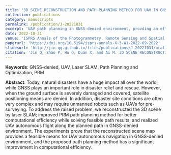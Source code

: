 ```yaml
---
title: "3D SCENE RECONSTRUCTION AND PATH PLANNING METHOD FOR UAV IN GNSS-DENIED ENVIRONMENT"
collection: publications
category: manuscripts
permalink: /publication/J-20221031
excerpt: 'UAV path planning in GNSS-denied environment, provding an efficient path planning method and a feasible UAV-based integrated hardware.'
date: 2022-10-31
venue: 'ISPRS Annals of the Photogrammetry, Remote Sensing and Spatial Information Sciences'
paperurl: 'https://doi.org/10.5194/isprs-annals-X-3-W1-2022-69-2022'
slidesurl: 'http://jin-qg.github.io/files/publications/J-20221031/oral-presentation-slides.pdf'
citation: 'Jin Q, Zhao P, Hu Q, Duan X, and Ai M. 3D SCENE RECONSTRUCTION AND PATH PLANNING METHOD FOR UAV IN GNSS-DENIED ENVIRONMENT[J]. <i>ISPRS Annals of the Photogrammetry, Remote Sensing and Spatial Information Sciences</i>, 2022, 10: 69-75.'
---
```


**Keywords**: GNSS-denied, UAV, Laser SLAM, Path Planning and Optimization, PRM

**Abstract**: Today, natural disasters have a huge impact all over the world, while GNSS plays an important role in disaster relief and rescue. However, when the ground surface is severely damaged and covered, satellite positioning means are denied. In addition, disaster site conditions are often very complex and may require unmanned robots such as UAVs for pre-surveying. To address the raised problem, we reconstructed the 3D scene by laser SLAM; improved PRM path planning method for better computational efficiency while solving feasible path results; and realized UAV autonomous flight along the planned path in GNSS-denied environment. The experiments prove that the reconstructed scene map provides a feasible means for UAV autonomous navigation in GNSS-denied environment, and the proposed path planning method has a significant improvement in computational efficiency.